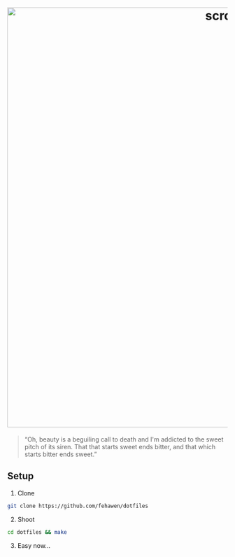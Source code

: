 <h1 align="center">
    <a href="https://github.com/fehawen/dotfiles">
        <img alt="scrot" src="https://user-images.githubusercontent.com/36552788/85923546-255cea80-b88c-11ea-8a89-95ba8901ae49.png" width="960">
    </a>
    <br>
</h1>

> “Oh, beauty is a beguiling call to death and I'm addicted to the sweet pitch of its siren. That that starts sweet ends bitter, and that which starts bitter ends sweet.”

## Setup

1. Clone

```bash
git clone https://github.com/fehawen/dotfiles
```

2. Shoot

```bash
cd dotfiles && make
```

3. Easy now...
